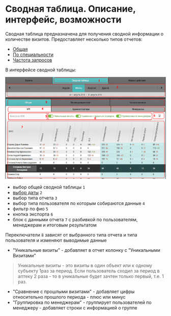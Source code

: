 # Сводная таблица. Описание, интерфейс, возможности

Сводная таблица предназначена для получения сводной информации о количестве визитов.
Предоставляет несколько типов отчетов:

  - [Общая](reports-summary-common.html)
  - [По специальности](reports-summary-speciality.html)
  - [Частота запросов](reports-summary-frequency.html)

В интерфейсе сводной таблицы: 

![](../images/reports-summary.png)

- выбор общей сводной таблицы `1`
- [выбор даты](reports-filters.html) `2`
- выбор типа отчета `3`
- выбор типа пользователя по которым собираются данные `4`
- фильтр по фио `5`
- кнопка экспорта `6`
- блок с данными отчета `7` с разбивкой по пользователям, менеджерам и итоговым результатом

Переключатели `8` зависят от выбранного типа отчета и типа пользователя и изменяют выводимые данные
- "Уникальные визиты" - добавляет в отчет колонку с "Уникальными Визитами"

> Уникальные визиты - это визиты в один объект  или к одному субъекту 1раз за период. 
> Если пользователь сходил за период в аптеку 2 раза - то в уникальные будет зачтен только первый, т.е. 1 раз.

- "Сравнение с прошлыми визитами" - добавляет цифры относительно прошлого периода - плюс или минус
- "Группировка по менеджерам" - группирует пользователей по менеджеру - добавляет строки с информацией о группе
